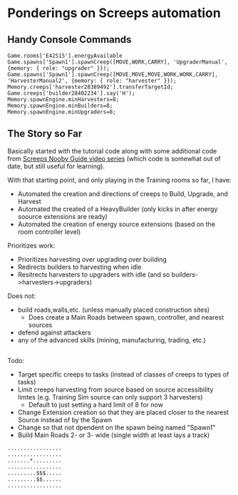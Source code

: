 # Ponderings on Screeps automation


## Handy Console Commands

```
Game.rooms['E42S15'].energyAvailable
Game.spawns['Spawn1'].spawnCreep([MOVE,WORK,CARRY], 'UpgraderManual', {memory: { role: "upgrader" }});
Game.spawns['Spawn1'].spawnCreep([MOVE,MOVE,MOVE,WORK,WORK,CARRY], 'HarvesterManual2', {memory: { role: "harvester" }});
Memory.creeps['harvester28389492'].transferTargetId;
Game.creeps['builder28402234'].say('H');
Memory.spawnEngine.minHarvesters=8;
Memory.spawnEngine.minBuilders=8;
Memory.spawnEngine.minUpgraders=8;
```

## The Story so Far

Basically started with the tutorial code along with some additional code from [Screeps Nooby Guide video series](https://www.youtube.com/playlist?list=PL0EZQ169YGlor5rzeJEYYPE3tGYT2zGT2) (which code is somewhat out of date, but still useful for learning).

With that starting point, and only playing in the Training rooms so far, I have:
* Automated the creation and directions of creeps to Build, Upgrade, and Harvest
* Automated the created of a HeavyBuilder (only kicks in after energy soource extensions are ready)
* Automated the creation of energy source extensions (based on the room controller level)

Prioritizes work:
* Prioritizes harvesting over upgrading over building
* Redirects builders to harvesting when idle
* Resitrects harvesters to upgraders with idle (and so builders->harvesters->upgraders)

Does not:
* build roads,walls,etc. (unless manually placed construction sites)
  * Does create a Main Roads between spawn, controller, and nearest sources
* defend against attackers
* any of the advanced skills (mining, manufacturing, trading, etc.)


## 

Todo:

* Target specific creeps to tasks (instead of classes of creeps to types of tasks)
* Limit creeps harvesting from source based on source accessibility limtes (e.g. Training Sim source can only support 3 harvesters)
  * Default to just setting a hard limit of 8 for now
* Change Extension creation so that they are placed closer to the nearest Source instead of by the Spawn
* Change so that not dpendent on the spawn being named "Spawn1"
* Build Main Roads 2- or 3- wide (single width at least lays a track)

```
.................
.................
.......*.........
.................
.........$$$.....
.........$$......
.................
```
